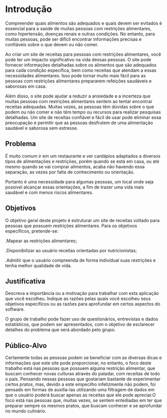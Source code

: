 # Introdução

Compreender quais alimentos são adequados e quais devem ser evitados é essencial para a saúde de muitas pessoas com restrições alimentares, como hipertensão, doenças renais e outras condições. No entanto, para muitas pessoas, pode ser difícil encontrar informações precisas e confiáveis sobre o que devem ou não comer. 

Ao criar um site de receitas para pessoas com restrições alimentares, você pode ter um impacto significativo na vida dessas pessoas. O site pode fornecer informações detalhadas sobre os alimentos que são adequados para cada condição específica, bem como receitas que atendam a essas necessidades alimentares. Isso pode tornar muito mais fácil para as pessoas com restrições alimentares prepararem refeições saudáveis e saborosas em casa. 

Além disso, o site pode ajudar a reduzir a ansiedade e a incerteza que muitas pessoas com restrições alimentares sentem ao tentar encontrar receitas adequadas. Muitas vezes, as pessoas têm dúvidas sobre o que podem ou não comer e não têm tempo ou recursos para realizar pesquisas detalhadas. Um site de receitas confiável e fácil de usar pode eliminar essa preocupação e permitir que as pessoas desfrutem de uma alimentação saudável e saborosa sem estresse. 

## Problema
É muito comum ir em um restaurante e ver cardápios adaptados a diversos tipos de alimentações e restrições, porém quando se está em casa, ou até mesmo quando se vai comprar alimentos, acaba não havendo essa separação, as vezes por falta de conhecimento ou orientação. 

Portanto é uma necessidade para algumas pessoas, um local onde seja possível alcançar essas orientações, a fim de trazer uma vida mais saudável e com menos riscos alimentares.

## Objetivos

O objetivo geral deste projeto é estruturar um site de receitas voltado para pessoas que possuem restrições alimentares.
Para os objetivos específicos, pretende-se: 

.Mapear as restrições alimentares; 

.Disponibilizar ao usuário receitas orientadas por nutricionistas; 

.Admitir que o usuário compreenda de forma individual suas restrições e tenha melhor qualidade de vida.  

## Justificativa

Descreva a importância ou a motivação para trabalhar com esta aplicação que você escolheu. Indique as razões pelas quais você escolheu seus objetivos específicos ou as razões para aprofundar em certos aspectos do software.

O grupo de trabalho pode fazer uso de questionários, entrevistas e dados estatísticos, que podem ser apresentados, com o objetivo de esclarecer detalhes do problema que será abordado pelo grupo.

## Público-Alvo

Certamente todas as pessoas podem se beneficiar com as diversas dicas e informações que este site pode proporcionar, no entanto, o foco deste trabalho está nas pessoas que possuem alguma restrição alimentar, que buscam conhecer novas culturas através do paladar, com receitas de todo o país. Pensando nessas pessoas que gostariam bastante de experimentar certos pratos, mas, devido a este empecilho infelizmente não podem, foi pensado em formas de auxilia-las utilizando uma filtragem de dados em que o usuário poderá buscar apenas as receitas que ele pode apreciar.O foco está nas pessoas que, muitas vezes, se sentem entediadas em ter que preparar sempre os mesmos pratos, que buscam conhecer e se aprofundar no mundo culinário. 
